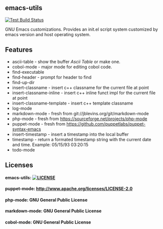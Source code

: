 ## emacs-utils

[![Test Build Status](https://travis-ci.org/pahoughton/emacs-utils.png)](https://travis-ci.org/pahoughton/emacs-utils)

GNU Emacs customizations. Provides an init.el script system customized by emacs version and host operating system.

## Features

* ascii-table - show the buffer *Ascii Table* or make one.
* cobol-mode - major mode for editing cobol code.
* find-executable
* find-header - prompt for header to find
* find-up-dir
* insert-classname - insert c++ classname for the current file at point
* insert-classname-inline - insert c++ inline funct impl for the current file at point
* insert-classname-template - insert c++ template classname
* log-mode
* markdown-mode - fresh from git://jblevins.org/git/markdown-mode
* php-mode - fresh from https://sourceforge.net/projects/php-mode
* puppet-mode - fresh from https://github.com/puppetlabs/puppet-syntax-emacs
* insert-timestamp - insert a timestamp into the local buffer
* timestamp - return a formated timestamp string with the current date and time. Example: 05/15/93 03:20:15
* todo-mode

## Licenses

#### emacs-utils: [![LICENSE](http://i.creativecommons.org/l/by/3.0/88x31.png)](http://creativecommons.org/licenses/by/3.0/)
#### puppet-mode: http://www.apache.org/licenses/LICENSE-2.0
#### php-mode: GNU General Public License
#### markdown-mode: GNU General Public License
#### cobol-mode: GNU General Public License

